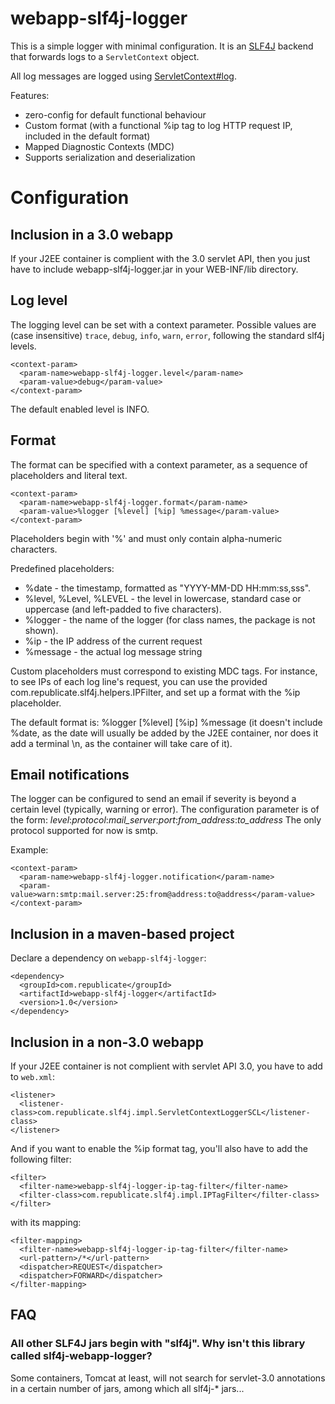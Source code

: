 <!--
Licensed to the Apache Software Foundation (ASF) under one
or more contributor license agreements.  See the NOTICE file
distributed with this work for additional information
regarding copyright ownership.  The ASF licenses this file
to you under the Apache License, Version 2.0 (the
"License"); you may not use this file except in compliance
with the License.  You may obtain a copy of the License at

  http://www.apache.org/licenses/LICENSE-2.0

Unless required by applicable law or agreed to in writing,
software distributed under the License is distributed on an
"AS IS" BASIS, WITHOUT WARRANTIES OR CONDITIONS OF ANY
KIND, either express or implied.  See the License for the
specific language governing permissions and limitations
under the License.
-->

webapp-slf4j-logger
===================

This is a simple logger with minimal configuration.  It is an
[SLF4J](http://www.slf4j.org/) backend that forwards logs to a
`ServletContext` object.

All log messages are logged using
[ServletContext#log](http://docs.oracle.com/javaee/6/api/javax/servlet/ServletContext.html#log%28java.lang.String,%20java.lang.Throwable%29).

Features:

 * zero-config for default functional behaviour
 * Custom format (with a functional %ip tag to log HTTP request IP, included in the default format)
 * Mapped Diagnostic Contexts (MDC)
 * Supports serialization and deserialization

# Configuration

## Inclusion in a 3.0 webapp

If your J2EE container is complient with the 3.0 servlet API, then you just have to include webapp-slf4j-logger.jar in your WEB-INF/lib directory.

## Log level

The logging level can be set with a context parameter.  Possible
values are (case insensitive) `trace`, `debug`, `info`, `warn`,
`error`, following the standard slf4j levels.

    <context-param>
      <param-name>webapp-slf4j-logger.level</param-name>
      <param-value>debug</param-value>
    </context-param>

The default enabled level is INFO.

## Format

The format can be specified with a context parameter, as a sequence of placeholders and literal text.

    <context-param>
      <param-name>webapp-slf4j-logger.format</param-name>
      <param-value>%logger [%level] [%ip] %message</param-value>
    </context-param>

Placeholders begin with '%' and must only contain alpha-numeric characters.

Predefined placeholders:

* %date - the timestamp, formatted as "YYYY-MM-DD HH:mm:ss,sss".
* %level, %Level, %LEVEL - the level in lowercase, standard case or uppercase (and left-padded to five characters).
* %logger - the name of the logger (for class names, the package is not shown).
* %ip - the IP address of the current request
* %message - the actual log message string

Custom placeholders must correspond to existing MDC tags. For instance, to see IPs of each log line's request,
you can use the provided com.republicate.slf4j.helpers.IPFilter, and set up a format with the %ip placeholder.

The default format is:
    %logger [%level] [%ip] %message
(it doesn't include %date, as the date will usually be added by the J2EE container, nor does it add a terminal \n, as the container will take care of it).

## Email notifications

The logger can be configured to send an email if severity is beyond a certain level (typically, warning or error). The configuration parameter is of the form:
    *level*:*protocol*:*mail_server*:*port*:*from_address*:*to_address*
The only protocol supported for now is smtp.

Example:

    <context-param>
      <param-name>webapp-slf4j-logger.notification</param-name>
      <param-value>warn:smtp:mail.server:25:from@address:to@address</param-value>
    </context-param>

## Inclusion in a maven-based project

Declare a dependency on `webapp-slf4j-logger`:

    <dependency>
      <groupId>com.republicate</groupId>
      <artifactId>webapp-slf4j-logger</artifactId>
      <version>1.0</version>
    </dependency>

## Inclusion in a non-3.0 webapp

If your J2EE container is not complient with servlet API 3.0, you have to add to `web.xml`:

    <listener>
      <listener-class>com.republicate.slf4j.impl.ServletContextLoggerSCL</listener-class>
    </listener>

And if you want to enable the %ip format tag, you'll also have to add the following filter:

    <filter>
      <filter-name>webapp-slf4j-logger-ip-tag-filter</filter-name>
      <filter-class>com.republicate.slf4j.impl.IPTagFilter</filter-class>
    </filter>

with its mapping:

    <filter-mapping>
      <filter-name>webapp-slf4j-logger-ip-tag-filter</filter-name>
      <url-pattern>/*</url-pattern>
      <dispatcher>REQUEST</dispatcher>
      <dispatcher>FORWARD</dispatcher>
    </filter-mapping>

## FAQ

### All other SLF4J jars begin with "slf4j". Why isn't this library called slf4j-webapp-logger?

Some containers, Tomcat at least, will not search for servlet-3.0 annotations in a certain number of jars, among which all slf4j-* jars...
